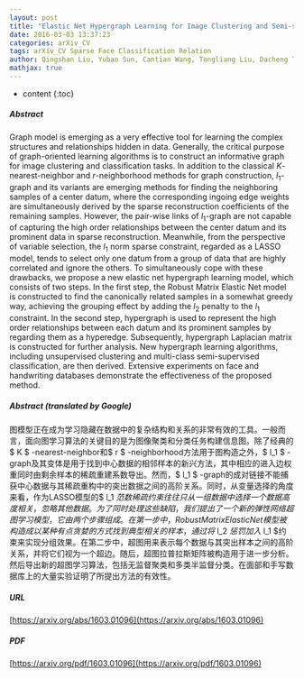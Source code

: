 ```yaml
---
layout: post
title: "Elastic Net Hypergraph Learning for Image Clustering and Semi-supervised Classification"
date: 2016-03-03 13:37:23
categories: arXiv_CV
tags: arXiv_CV Sparse Face Classification Relation
author: Qingshan Liu, Yubao Sun, Cantian Wang, Tongliang Liu, Dacheng Tao
mathjax: true
---
```


* content
{:toc}

##### Abstract
Graph model is emerging as a very effective tool for learning the complex structures and relationships hidden in data. Generally, the critical purpose of graph-oriented learning algorithms is to construct an informative graph for image clustering and classification tasks. In addition to the classical $K$-nearest-neighbor and $r$-neighborhood methods for graph construction, $l_1$-graph and its variants are emerging methods for finding the neighboring samples of a center datum, where the corresponding ingoing edge weights are simultaneously derived by the sparse reconstruction coefficients of the remaining samples. However, the pair-wise links of $l_1$-graph are not capable of capturing the high order relationships between the center datum and its prominent data in sparse reconstruction. Meanwhile, from the perspective of variable selection, the $l_1$ norm sparse constraint, regarded as a LASSO model, tends to select only one datum from a group of data that are highly correlated and ignore the others. To simultaneously cope with these drawbacks, we propose a new elastic net hypergraph learning model, which consists of two steps. In the first step, the Robust Matrix Elastic Net model is constructed to find the canonically related samples in a somewhat greedy way, achieving the grouping effect by adding the $l_2$ penalty to the $l_1$ constraint. In the second step, hypergraph is used to represent the high order relationships between each datum and its prominent samples by regarding them as a hyperedge. Subsequently, hypergraph Laplacian matrix is constructed for further analysis. New hypergraph learning algorithms, including unsupervised clustering and multi-class semi-supervised classification, are then derived. Extensive experiments on face and handwriting databases demonstrate the effectiveness of the proposed method.

##### Abstract (translated by Google)
图模型正在成为学习隐藏在数据中的复杂结构和关系的非常有效的工具。一般而言，面向图学习算法的关键目的是为图像聚类和分类任务构建信息图。除了经典的$ K $ -nearest-neighbor和$ r $ -neighborhood方法用于图构造之外，$ l_1 $ -graph及其变体是用于找到中心数据的相邻样本的新兴方法，其中相应的进入边权重同时由剩余样本的稀疏重建系数导出。然而，$ l_1 $ -graph的成对链接不能捕获中心数据与其稀疏重构中的突出数据之间的高阶关系。同时，从变量选择的角度来看，作为LASSO模型的$ l_1 $范数稀疏约束往往只从一组数据中选择一个数据高度相关，忽略其他数据。为了同时处理这些缺陷，我们提出了一个新的弹性网络超图学习模型，它由两个步骤组成。在第一步中，Robust Matrix Elastic Net模型被构造成以某种有点贪婪的方式找到典型相关的样本，通过将$ l_2 $惩罚加入$ l_1 $约束来实现分组效果。在第二步中，超图用来表示每个数据与其突出样本之间的高阶关系，并将它们视为一个超边。随后，超图拉普拉斯矩阵被构造用于进一步分析。然后导出新的超图学习算法，包括无监督聚类和多类半监督分类。在面部和手写数据库上的大量实验证明了所提出方法的有效性。

##### URL
[https://arxiv.org/abs/1603.01096](https://arxiv.org/abs/1603.01096)

##### PDF
[https://arxiv.org/pdf/1603.01096](https://arxiv.org/pdf/1603.01096)

